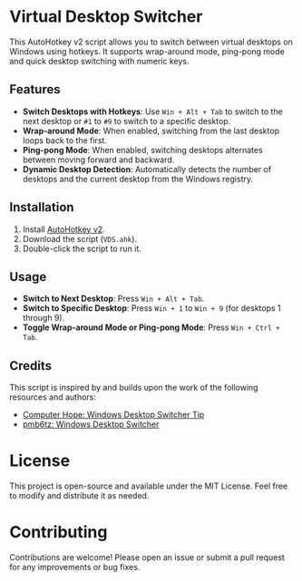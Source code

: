 # Virtual Desktop Switcher
This AutoHotkey v2 script allows you to switch between virtual desktops on Windows using hotkeys. It supports wrap-around mode, ping-pong mode and quick desktop switching with numeric keys.

## Features
- **Switch Desktops with Hotkeys**: Use `Win + Alt + Tab` to switch to the next desktop or `#1` to `#9` to switch to a specific desktop.
- **Wrap-around Mode**: When enabled, switching from the last desktop loops back to the first.
- **Ping-pong Mode**: When enabled, switching desktops alternates between moving forward and backward.
- **Dynamic Desktop Detection**: Automatically detects the number of desktops and the current desktop from the Windows registry.

## Installation
1. Install [AutoHotkey v2](https://www.autohotkey.com/download/).
2. Download the script (`VDS.ahk`).
3. Double-click the script to run it.

## Usage
- **Switch to Next Desktop**: Press `Win + Alt + Tab`.
- **Switch to Specific Desktop**: Press `Win + 1` to `Win + 9` (for desktops 1 through 9).
- **Toggle Wrap-around Mode or Ping-pong Mode**: Press `Win + Ctrl + Tab`.

## Credits
This script is inspired by and builds upon the work of the following resources and authors:

- [Computer Hope: Windows Desktop Switcher Tip](https://www.computerhope.com/tips/tip224.htm)
- [pmb6tz: Windows Desktop Switcher](https://github.com/pmb6tz/windows-desktop-switcher)

# License
This project is open-source and available under the MIT License. Feel free to modify and distribute it as needed.

# Contributing
Contributions are welcome! Please open an issue or submit a pull request for any improvements or bug fixes.
